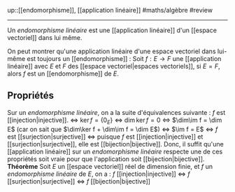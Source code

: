 up::[[endomorphisme]], [[application linéaire]]
#maths/algèbre #review 

----
Un _endomorphisme linéaire_ est une [[application linéaire]] d'un [[espace vectoriel]] dans lui même.

On peut montrer qu'une application linéaire d'une espace vectoriel dans lui-même est toujours un [[endomorphisme]] :
Soit $f: E\rightarrow F$ une [[application linéaire]] avec $E$ et $F$ des [[espace vectoriel|espaces vectoriels]], si $E = F$, alors $f$ est un [[endomorphisme]] de $E$.


## Propriétés

Sur un _endomorphisme linéaire_, on a la suite d'équivalences suivante :
  $f$ est [[injection|injective]].
 $\iff$ $\ker f = \{0_E\}$
 $\iff$ $\dim\ker f = 0$
 $\iff$ $\dim\im f = \dim E$ (car on sait que $\dim\ker f + \dim\im f = \dim E$)
 $\iff$ $\im f = E$
 $\iff$ $f$ est [[surjection|surjective]]
 $\iff$ puisque $f$ est [[injection|injective]] et [[surjection|surjective]], elle est [[bijection|bijective]].
Donc, il suffit qu'une [[application linéaire]] sur un _endomorphisme linéaire_ respecte une de ces propriétés soit vraie pour que l'application soit [[bijection|bijective]].
**Théorème** Soit $E$ un [[espace vectoriel]] réel de dimension finie, et $f$ un _endomorphisme linéaire_ de $E$, on a : $f$ [[injection|injective]] $\iff$ $f$ [[surjection|surjective]] $\iff$ $f$ [[bijection|bijective]]

